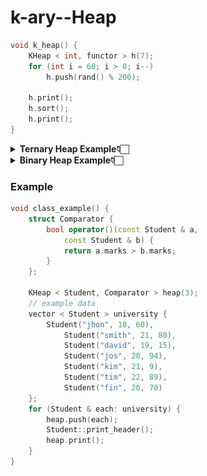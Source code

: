 # k-ary--Heap

```cpp
void k_heap() {
    KHeap < int, functor > h(7);
    for (int i = 60; i > 0; i--)
        h.push(rand() % 200);

    h.print();
    h.sort();
    h.print();
}
```
<details>
    <summary><b>Ternary Heap Example👇🏻</b></summary>
    <img src="./ternary.png" height='100%'/>
</details>
<details>
    <summary><b>Binary Heap Example👇🏻</b></summary>
    <img src="./binary.png" height='100%'/>
</details>

### Example
```cpp
void class_example() {
    struct Comparator {
        bool operator()(const Student & a,
            const Student & b) {
            return a.marks > b.marks;
        }
    };

    KHeap < Student, Comparator > heap(3);
    // example data
    vector < Student > university {
        Student("jhon", 18, 60),
            Student("smith", 21, 80),
            Student("david", 19, 15),
            Student("jos", 20, 94),
            Student("kim", 21, 9),
            Student("tim", 22, 89),
            Student("fin", 20, 70)
    };
    for (Student & each: university) {
        heap.push(each);
        Student::print_header();
        heap.print();
    }
}
```